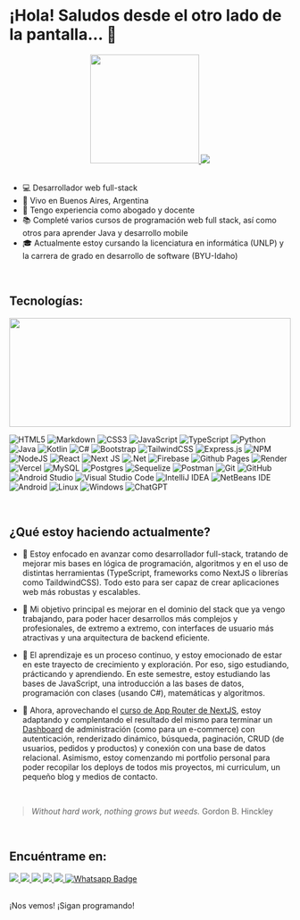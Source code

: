 # ¡Hola! Saludos desde el otro lado de la pantalla... 👋

<div align="center">
  <a href="https://github.com/antariex">
    <img height="195em" src="https://github-readme-stats.vercel.app/api?username=antariex&hide_rank=true&show_icons=true&theme=dracula&count_private=true"/>
  </a>
  <a href="https://github.com/anuraghazra/github-readme-stats">
    <img src="https://github-readme-streak-stats.herokuapp.com/?user=antariex&theme=dracula&hide_border=false"/>
  </a>
</div>

<br>

- 💻  Desarrollador web full-stack
- :round_pushpin:  Vivo en Buenos Aires, Argentina
- :briefcase:  Tengo experiencia como abogado y docente
- :books:  Completé varios cursos de programación web full stack, así como otros para aprender Java y desarrollo mobile
- :mortar_board:  Actualmente estoy cursando la licenciatura en informática (UNLP) y la carrera de grado en desarrollo de software (BYU-Idaho) 

<br>

## Tecnologías:

<img height="195em" width="100%" src="https://github-readme-stats.vercel.app/api/top-langs/?username=antariex&layout=compact&langs_count=10&theme=dracula"/>

![HTML5](https://img.shields.io/badge/html5-%23E34F26.svg?style=for-the-badge&logo=html5&logoColor=white)
![Markdown](https://img.shields.io/badge/markdown-%23000000.svg?style=for-the-badge&logo=markdown&logoColor=white)
![CSS3](https://img.shields.io/badge/css3-%231572B6.svg?style=for-the-badge&logo=css3&logoColor=white)
![JavaScript](https://img.shields.io/badge/javascript-%23323330.svg?style=for-the-badge&logo=javascript&logoColor=%23F7DF1E)
![TypeScript](https://img.shields.io/badge/typescript-%23007ACC.svg?style=for-the-badge&logo=typescript&logoColor=white)
![Python](https://img.shields.io/badge/python-%23007ACC.svg?style=for-the-badge&logo=python&logoColor=white)
![Java](https://img.shields.io/badge/java-%23ED8B00.svg?style=for-the-badge&logo=openjdk&logoColor=white)
![Kotlin](https://img.shields.io/badge/kotlin-%237F52FF.svg?style=for-the-badge&logo=kotlin&logoColor=white)
![C#](https://img.shields.io/badge/c%23-%23239120.svg?style=for-the-badge&logo=csharp&logoColor=white)
![Bootstrap](https://img.shields.io/badge/bootstrap-%238511FA.svg?style=for-the-badge&logo=bootstrap&logoColor=white)
![TailwindCSS](https://img.shields.io/badge/tailwindcss-%2338B2AC.svg?style=for-the-badge&logo=tailwind-css&logoColor=white)
![Express.js](https://img.shields.io/badge/express.js-%23404d59.svg?style=for-the-badge&logo=express&logoColor=%2361DAFB)
![NPM](https://img.shields.io/badge/NPM-%23CB3837.svg?style=for-the-badge&logo=npm&logoColor=white)
![NodeJS](https://img.shields.io/badge/node.js-6DA55F?style=for-the-badge&logo=node.js&logoColor=white)
![React](https://img.shields.io/badge/react-%2320232a.svg?style=for-the-badge&logo=react&logoColor=%2361DAFB)
![Next JS](https://img.shields.io/badge/Next-black?style=for-the-badge&logo=next.js&logoColor=white)
![.Net](https://img.shields.io/badge/.NET-5C2D91?style=for-the-badge&logo=.net&logoColor=white)
![Firebase](https://img.shields.io/badge/firebase-%23039BE5.svg?style=for-the-badge&logo=firebase)
![Github Pages](https://img.shields.io/badge/github%20pages-121013?style=for-the-badge&logo=github&logoColor=white)
![Render](https://img.shields.io/badge/Render-%46E3B7.svg?style=for-the-badge&logo=render&logoColor=white)
![Vercel](https://img.shields.io/badge/vercel-%23000000.svg?style=for-the-badge&logo=vercel&logoColor=white)
![MySQL](https://img.shields.io/badge/mysql-%2300f.svg?style=for-the-badge&logo=mysql&logoColor=white)
![Postgres](https://img.shields.io/badge/postgres-%23316192.svg?style=for-the-badge&logo=postgresql&logoColor=white)
![Sequelize](https://img.shields.io/badge/Sequelize-52B0E7?style=for-the-badge&logo=Sequelize&logoColor=white)
![Postman](https://img.shields.io/badge/Postman-FF6C37?style=for-the-badge&logo=postman&logoColor=white)
![Git](https://img.shields.io/badge/git-%23F05033.svg?style=for-the-badge&logo=git&logoColor=white)
![GitHub](https://img.shields.io/badge/github-%23121011.svg?style=for-the-badge&logo=github&logoColor=white)
![Android Studio](https://img.shields.io/badge/Android%20Studio-3DDC84.svg?style=for-the-badge&logo=android-studio&logoColor=white)
![Visual Studio Code](https://img.shields.io/badge/Visual%20Studio%20Code-0078d7.svg?style=for-the-badge&logo=visual-studio-code&logoColor=white)
![IntelliJ IDEA](https://img.shields.io/badge/IntelliJIDEA-000000.svg?style=for-the-badge&logo=intellij-idea&logoColor=white)
![NetBeans IDE](https://img.shields.io/badge/NetBeansIDE-1B6AC6.svg?style=for-the-badge&logo=apache-netbeans-ide&logoColor=white)
![Android](https://img.shields.io/badge/Android-3DDC84?style=for-the-badge&logo=android&logoColor=white)
![Linux](https://img.shields.io/badge/Linux-FCC624?style=for-the-badge&logo=linux&logoColor=black)
![Windows](https://img.shields.io/badge/Windows-0078D6?style=for-the-badge&logo=windows&logoColor=white)
![ChatGPT](https://img.shields.io/badge/chatGPT-74aa9c?style=for-the-badge&logo=openai&logoColor=white)

<br>

## ¿Qué estoy haciendo actualmente?

- 🌱 Estoy enfocado en avanzar como desarrollador full-stack, tratando de mejorar mis bases en lógica de programación, algoritmos y en el uso de distintas herramientas (TypeScript, frameworks como NextJS o librerías como TaildwindCSS). Todo esto para ser capaz de crear aplicaciones web más robustas y escalables.

- 🚀 Mi objetivo principal es mejorar en el dominio del stack que ya vengo trabajando, para poder hacer desarrollos más complejos y profesionales, de extremo a extremo, con interfaces de usuario más atractivas y una arquitectura de backend eficiente.

- 📖 El aprendizaje es un proceso continuo, y estoy emocionado de estar en este trayecto de crecimiento y exploración. Por eso, sigo estudiando, prácticando y aprendiendo. En este semestre, estoy estudiando las bases de JavaScript, una introducción a las bases de datos, programación con clases (usando C#), matemáticas y algoritmos.

- 🔭 Ahora, aprovechando el [curso de App Router de NextJS](https://nextjs.org/learn/dashboard-app), estoy adaptando y complentando el resultado del mismo para terminar un [Dashboard](https://github.com/Antariex/nextjs-dashboard) de administración (como para un e-commerce) con autenticación, renderizado dinámico, búsqueda, paginación, CRUD (de usuarios, pedidos y productos) y conexión con una base de datos relacional. Asimismo, estoy comenzando mi portfolio personal para poder recopilar los deploys de todos mis proyectos, mi curriculum, un pequeño blog y medios de contacto.

<br>

> *Without hard work, nothing grows but weeds.* Gordon B. Hinckley

<br>

## Encuéntrame en:

<a href="https://linktr.ee/antariex" target="_blank">
  <img src="https://img.shields.io/badge/linktree-1de9b6?style=for-the-badge&logo=linktree&logoColor=white" target="_blank">
</a> 
<a href="https://www.linkedin.com/in/arielantequiera/" target="_blank">
  <img src="https://img.shields.io/badge/linkedin-%230077B5.svg?style=for-the-badge&logo=linkedin&logoColor=white" target="_blank">
</a>
<a href="https://twitter.com/antariex" target="_blank">
  <img src="https://img.shields.io/badge/X-%23000000.svg?style=for-the-badge&logo=X&logoColor=white" target="_blank">
</a>
<a href="https://www.instagram.com/antariex/" target="_blank">
  <img src="https://img.shields.io/badge/Instagram-%23E4405F.svg?style=for-the-badge&logo=Instagram&logoColor=white" target="_blank">
</a>
<a href="mailto:arielantequiera@gmail.com">
  <img src="https://img.shields.io/badge/Gmail-D14836?style=for-the-badge&logo=gmail&logoColor=white" target="_blank">
</a>
<a href="https://api.whatsapp.com/send?phone=+5491135834708&amp;text=Hola%20Ariel!" rel="nofollow" target="_blank">
  <img src="https://img.shields.io/badge/WhatsApp-25D366?style=for-the-badge&logo=whatsapp&logoColor=white" alt="Whatsapp Badge" style="max-width: 100%;">
</a>

<br>
<br>

¡Nos vemos!
¡Sigan programando!

<br>
